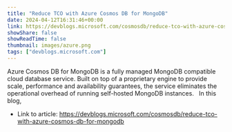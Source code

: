 ```yaml
---
title: "Reduce TCO with Azure Cosmos DB for MongoDB"
date: 2024-04-12T16:31:46+00:00
link: https://devblogs.microsoft.com/cosmosdb/reduce-tco-with-azure-cosmos-db-for-mongodb
showShare: false
showReadTime: false
thumbnail: images/azure.png
tags: ["devblogs.microsoft.com"]
---
```

Azure Cosmos DB for MongoDB is a fully managed MongoDB compatible cloud database service. Built on top of a proprietary engine to provide scale, performance and availability guarantees, the service eliminates the operational overhead of running self-hosted MongoDB instances.   In this blog,

- Link to article: https://devblogs.microsoft.com/cosmosdb/reduce-tco-with-azure-cosmos-db-for-mongodb